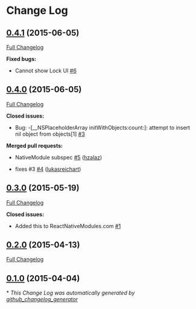 # Change Log

## [0.4.1](https://github.com/auth0/Lock.ReactNative/tree/0.4.1) (2015-06-05)

[Full Changelog](https://github.com/auth0/Lock.ReactNative/compare/0.4.0...0.4.1)

**Fixed bugs:**

- Cannot show Lock UI [\#6](https://github.com/auth0/Lock.ReactNative/issues/6)

## [0.4.0](https://github.com/auth0/Lock.ReactNative/tree/0.4.0) (2015-06-05)

[Full Changelog](https://github.com/auth0/Lock.ReactNative/compare/0.3.0...0.4.0)

**Closed issues:**

- Bug: -\[\_\_NSPlaceholderArray initWithObjects:count:\]: attempt to insert nil object from objects\[1\] [\#3](https://github.com/auth0/Lock.ReactNative/issues/3)

**Merged pull requests:**

- NativeModule subspec [\#5](https://github.com/auth0/Lock.ReactNative/pull/5) ([hzalaz](https://github.com/hzalaz))

- fixes \#3 [\#4](https://github.com/auth0/Lock.ReactNative/pull/4) ([lukasreichart](https://github.com/lukasreichart))

## [0.3.0](https://github.com/auth0/Lock.ReactNative/tree/0.3.0) (2015-05-19)

[Full Changelog](https://github.com/auth0/Lock.ReactNative/compare/0.2.0...0.3.0)

**Closed issues:**

- Added this to ReactNativeModules.com [\#1](https://github.com/auth0/Lock.ReactNative/issues/1)

## [0.2.0](https://github.com/auth0/Lock.ReactNative/tree/0.2.0) (2015-04-13)

[Full Changelog](https://github.com/auth0/Lock.ReactNative/compare/0.1.0...0.2.0)

## [0.1.0](https://github.com/auth0/Lock.ReactNative/tree/0.1.0) (2015-04-04)



\* *This Change Log was automatically generated by [github_changelog_generator](https://github.com/skywinder/Github-Changelog-Generator)*